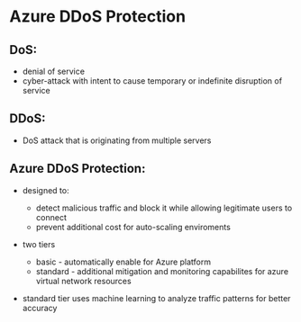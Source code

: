 # Azure DDoS Protection

## DoS:
- denial of service
- cyber-attack with intent to cause temporary or indefinite disruption of service

## DDoS:
- DoS attack that is originating from multiple servers

## Azure DDoS Protection:
- designed to:
  - detect malicious traffic and block it while allowing legitimate users to connect
  - prevent additional cost for auto-scaling enviroments

- two tiers
  - basic - automatically enable for Azure platform
  - standard - additional mitigation and monitoring capabilites for azure virtual network resources

- standard tier uses machine learning to analyze traffic patterns for better accuracy

